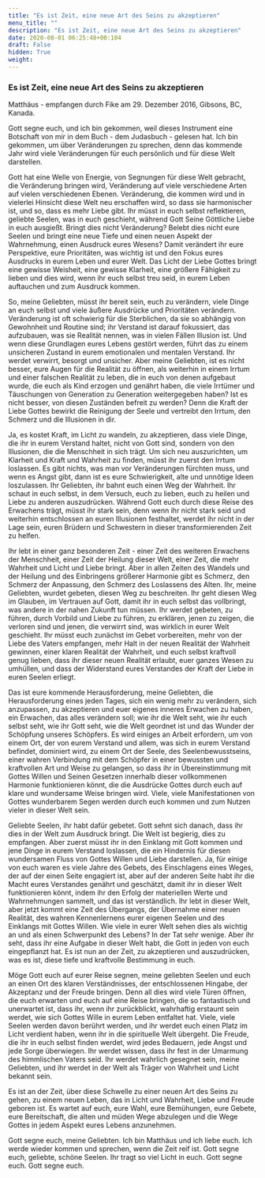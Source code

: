 ```yaml
---
title: "Es ist Zeit, eine neue Art des Seins zu akzeptieren"
menu_title: ""
description: "Es ist Zeit, eine neue Art des Seins zu akzeptieren"
date: 2020-08-01 06:25:48+00:104
draft: False
hidden: True
weight:
---
```

### Es ist Zeit, eine neue Art des Seins zu akzeptieren

Matthäus - empfangen durch Fike am 29. Dezember 2016, Gibsons, BC, Kanada.

Gott segne euch, und ich bin gekommen, weil dieses Instrument eine Botschaft von mir in dem Buch - dem Judasbuch - gelesen hat. Ich bin gekommen, um über Veränderungen zu sprechen, denn das kommende Jahr wird viele Veränderungen für euch persönlich und für diese Welt darstellen.

Gott hat eine Welle von Energie, von Segnungen für diese Welt gebracht, die Veränderung bringen wird, Veränderung auf viele verschiedene Arten auf vielen verschiedenen Ebenen. Veränderung, die kommen wird und in vielerlei Hinsicht diese Welt neu erschaffen wird, so dass sie harmonischer ist, und so, dass es mehr Liebe gibt. Ihr müsst in euch selbst reflektieren, geliebte Seelen, was in euch geschieht, während Gott Seine Göttliche Liebe in euch ausgießt. Bringt dies nicht Veränderung? Belebt dies nicht eure Seelen und bringt eine neue Tiefe und einen neuen Aspekt der Wahrnehmung, einen Ausdruck eures Wesens? Damit verändert ihr eure Perspektive, eure Prioritäten, was wichtig ist und den Fokus eures Ausdrucks in eurem Leben und eurer Welt. Das Licht der Liebe Gottes bringt eine gewisse Weisheit, eine gewisse Klarheit, eine größere Fähigkeit zu lieben und dies wird, wenn ihr euch selbst treu seid, in eurem Leben auftauchen und zum Ausdruck kommen.

So, meine Geliebten, müsst ihr bereit sein, euch zu verändern, viele Dinge an euch selbst und viele äußere Ausdrücke und Prioritäten verändern. Veränderung ist oft schwierig für die Sterblichen, da sie so abhängig von Gewohnheit und Routine sind; ihr Verstand ist darauf fokussiert, das aufzubauen, was sie Realität nennen, was in vielen Fällen Illusion ist. Und wenn diese Grundlagen eures Lebens gestört werden, führt das zu einem unsicheren Zustand in eurem emotionalen und mentalen Verstand. Ihr werdet verwirrt, besorgt und unsicher. Aber meine Geliebten, ist es nicht besser, eure Augen für die Realität zu öffnen, als weiterhin in einem Irrtum und einer falschen Realität zu leben, die in euch von denen aufgebaut wurde, die euch als Kind erzogen und genährt haben, die viele Irrtümer und Täuschungen von Generation zu Generation weitergegeben haben? Ist es nicht besser, von diesen Zuständen befreit zu werden? Denn die Kraft der Liebe Gottes bewirkt die Reinigung der Seele und vertreibt den Irrtum, den Schmerz und die Illusionen in dir.

Ja, es kostet Kraft, im Licht zu wandeln, zu akzeptieren, dass viele Dinge, die ihr in eurem Verstand haltet, nicht von Gott sind, sondern von den Illusionen, die die Menschheit in sich trägt. Um sich neu auszurichten, um Klarheit und Kraft und Wahrheit zu finden, müsst ihr zuerst den Irrtum loslassen. Es gibt nichts, was man vor Veränderungen fürchten muss, und wenn es Angst gibt, dann ist es eure Schwierigkeit, alte und unnötige Ideen loszulassen. Ihr Geliebten, ihr bahnt euch einen Weg der Wahrheit. Ihr schaut in euch selbst, in dem Versuch, euch zu lieben, euch zu heilen und Liebe zu anderen auszudrücken. Während Gott euch durch diese Reise des Erwachens trägt, müsst ihr stark sein, denn wenn ihr nicht stark seid und weiterhin entschlossen an euren Illusionen festhaltet, werdet ihr nicht in der Lage sein, euren Brüdern und Schwestern in dieser transformierenden Zeit zu helfen.

Ihr lebt in einer ganz besonderen Zeit - einer Zeit des weiteren Erwachens der Menschheit, einer Zeit der Heilung dieser Welt, einer Zeit, die mehr Wahrheit und Licht und Liebe bringt. Aber in allen Zeiten des Wandels und der Heilung und des Einbringens größerer Harmonie gibt es Schmerz, den Schmerz der Anpassung, den Schmerz des Loslassens des Alten. Ihr, meine Geliebten, wurdet gebeten, diesen Weg zu beschreiten. Ihr geht diesen Weg im Glauben, im Vertrauen auf Gott, damit ihr in euch selbst das vollbringt, was andere in der nahen Zukunft tun müssen. Ihr werdet gebeten, zu führen, durch Vorbild und Liebe zu führen, zu erklären, jenen zu zeigen, die verloren sind und jenen, die verwirrt sind, was wirklich in eurer Welt geschieht. Ihr müsst euch zunächst im Gebet vorbereiten, mehr von der Liebe des Vaters empfangen, mehr Halt in der neuen Realität der Wahrheit gewinnen, einer klaren Realität der Wahrheit, und euch selbst kraftvoll genug lieben, dass ihr dieser neuen Realität erlaubt, euer ganzes Wesen zu umhüllen, und dass der Widerstand eures Verstandes der Kraft der Liebe in euren Seelen erliegt.

Das ist eure kommende Herausforderung, meine Geliebten, die Herausforderung eines jeden Tages, sich ein wenig mehr zu verändern, sich anzupassen, zu akzeptieren und euer eigenes inneres Erwachen zu haben, ein Erwachen, das alles verändern soll; wie ihr die Welt seht, wie ihr euch selbst seht, wie ihr Gott seht, wie die Welt geordnet ist und das Wunder der Schöpfung unseres Schöpfers. Es wird einiges an Arbeit erfordern, um von einem Ort, der von eurem Verstand und allem, was sich in eurem Verstand befindet, dominiert wird, zu einem Ort der Seele, des Seelenbewusstseins, einer wahren Verbindung mit dem Schöpfer in einer bewussten und kraftvollen Art und Weise zu gelangen, so dass ihr in Übereinstimmung mit Gottes Willen und Seinen Gesetzen innerhalb dieser vollkommenen Harmonie funktionieren könnt, die die Ausdrücke Gottes durch euch auf klare und wundersame Weise bringen wird. Viele, viele Manifestationen von Gottes wunderbarem Segen werden durch euch kommen und zum Nutzen vieler in dieser Welt sein.

Geliebte Seelen, ihr habt dafür gebetet. Gott sehnt sich danach, dass ihr dies in der Welt zum Ausdruck bringt. Die Welt ist begierig, dies zu empfangen. Aber zuerst müsst ihr in den Einklang mit Gott kommen und jene Dinge in eurem Verstand loslassen, die ein Hindernis für diesen wundersamen Fluss von Gottes Willen und Liebe darstellen. Ja, für einige von euch waren es viele Jahre des Gebets, des Einschlagens eines Weges, der auf der einen Seite engagiert ist, aber auf der anderen Seite habt ihr die Macht eures Verstandes genährt und geschätzt, damit ihr in dieser Welt funktionieren könnt, indem ihr den Erfolg der materiellen Werte und Wahrnehmungen sammelt, und das ist verständlich. Ihr lebt in dieser Welt, aber jetzt kommt eine Zeit des Übergangs, der Übernahme einer neuen Realität, des wahren Kennenlernens eurer eigenen Seelen und des Einklangs mit Gottes Willen. Wie viele in eurer Welt sehen dies als wichtig an und als einen Schwerpunkt des Lebens? In der Tat sehr wenige. Aber ihr seht, dass ihr eine Aufgabe in dieser Welt habt, die Gott in jeden von euch eingepflanzt hat. Es ist nun an der Zeit, zu akzeptieren und auszudrücken, was es ist, diese tiefe und kraftvolle Bestimmung in euch.

Möge Gott euch auf eurer Reise segnen, meine geliebten Seelen und euch an einen Ort des klaren Verständnisses, der entschlossenen Hingabe, der Akzeptanz und der Freude bringen. Denn all dies wird viele Türen öffnen, die euch erwarten und euch auf eine Reise bringen, die so fantastisch und unerwartet ist, dass ihr, wenn ihr zurückblickt, wahrhaftig erstaunt sein werdet, wie sich Gottes Wille in eurem Leben entfaltet hat. Viele, viele Seelen werden davon berührt werden, und ihr werdet euch einen Platz im Licht verdient haben, wenn ihr in die spirituelle Welt übergeht. Die Freude, die ihr in euch selbst finden werdet, wird jedes Bedauern, jede Angst und jede Sorge überwiegen. Ihr werdet wissen, dass ihr fest in der Umarmung des himmlischen Vaters seid. Ihr werdet wahrlich gesegnet sein, meine Geliebten, und ihr werdet in der Welt als Träger von Wahrheit und Licht bekannt sein.

Es ist an der Zeit, über diese Schwelle zu einer neuen Art des Seins zu gehen, zu einem neuen Leben, das in Licht und Wahrheit, Liebe und Freude geboren ist. Es wartet auf euch, eure Wahl, eure Bemühungen, eure Gebete, eure Bereitschaft, die alten und müden Wege abzulegen und die Wege Gottes in jedem Aspekt eures Lebens anzunehmen.

Gott segne euch, meine Geliebten. Ich bin Matthäus und ich liebe euch. Ich werde wieder kommen und sprechen, wenn die Zeit reif ist. Gott segne euch, geliebte, schöne Seelen. Ihr tragt so viel Licht in euch. Gott segne euch. Gott segne euch.
